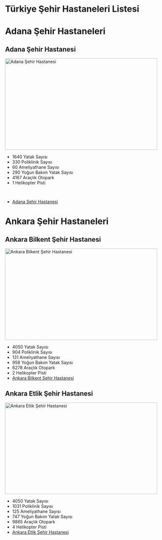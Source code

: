 # Türkiye Şehir Hastaneleri Listesi
# Adana Şehir Hastaneleri
## Adana Şehir Hastanesi
<img src="https://dosyamerkez.saglik.gov.tr/Resim/75166/0/adana-sehir-hastanesijpg.png" alt="Adana Şehir Hastanesi" width="500" height="300"/>

- 1640 Yatak Sayısı
- 330 Poliklinik Sayısı
- 60 Ameliyathane Sayısı
- 290 Yoğun Bakım Yatak Sayısı
- 4167 Araçlık Otopark
- 1 Helikopter Pisti

<br>

- [Adana Şehir Hastanesi](https://adanasehir.saglik.gov.tr)



# Ankara Şehir Hastaneleri

## Ankara Bilkent Şehir Hastanesi
<img src="https://dosyamerkez.saglik.gov.tr/Resim/75167/0/ankara-bilkent-sehir-hastanesijpg.png" alt="Ankara Bilkent Şehir Hastanesi" width="500" height="300"/>

- 4050 Yatak Sayısı
- 904 Poliklinik Sayısı 
- 131 Ameliyathane Sayısı
- 958 Yoğun Bakım Yatak Sayısı
- 6278 Araçlık Otopark
- 2 Helikopter Pisti
- [Ankara Bilkent Şehir Hastanesi](https://ankarasehir.saglik.gov.tr/)

## Ankara Etlik Şehir Hastanesi
<img src="https://dosyamerkez.saglik.gov.tr/Resim/75168/0/ankara-etlik-sehir-hastanesijpg.png" alt="Ankara Etlik Şehir Hastanesi" width="500" height="300"/>

- 4050 Yatak Sayısı
- 1031 Poliklinik Sayısı
- 125 Ameliyathane Sayısı
- 747 Yoğun Bakım Yatak Sayısı
- 9865 Araçlık Otopark
- 4 Helikopter Pisti
- [Ankara Etlik Şehir Hastanesi](https://etliksehir.saglik.gov.tr)

